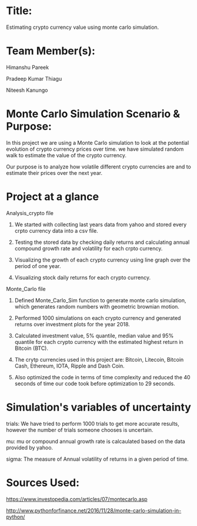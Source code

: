 
# Title:
Estimating crypto currency value using monte carlo simulation.

# Team Member(s):
Himanshu Pareek

Pradeep Kumar Thiagu

Niteesh Kanungo

# Monte Carlo Simulation Scenario & Purpose:

In this project we are using a Monte Carlo simulation to look at the potential evolution of crypto currency prices over time. we have simulated random walk to estimate the value of the crypto currency. 

Our purpose is to analyze how volatile different crypto currencies are and to estimate their prices over the next year. 

# Project at a glance

Analysis_crypto file

1. We started with collecting last years data from yahoo and stored every crpto currency data into a csv file.

2. Testing the stored data by checking daily returns and calculating annual compound growth rate and volatility for each crpto currency.

3. Visualizing the growth of each crypto currency using line graph over the period of one year.

4. Visualizing stock daily returns for each crypto currency.

Monte_Carlo file

1. Defined Monte_Carlo_Sim function to generate monte carlo simulation, which generates random numbers with geometric brownian motion.

2. Performed 1000 simulations on each crypto currency and generated returns over investment plots for the year 2018.

3. Calculated investment value, 5% quantile, median value and 95% quantile for each crypto currency with the estimated highest return in Bitcoin (BTC).

4. The crytp currencies used in this project are: Bitcoin, Litecoin, Bitcoin Cash, Ethereum, IOTA, Ripple and Dash Coin.

5. Also optimized the code in terms of time complexity and reduced the 40 seconds of time our code took before optimization to 29 seconds. 

# Simulation's variables of uncertainty

trials: We have tried to perform 1000 trials to get more accurate results, however the number of trials someone chooses is uncertain.

mu: mu or compound annual growth rate is calcaulated based on the data provided by yahoo.

sigma: The measure of Annual volatility of returns in a given period of time.

# Sources Used:
https://www.investopedia.com/articles/07/montecarlo.asp

http://www.pythonforfinance.net/2016/11/28/monte-carlo-simulation-in-python/



